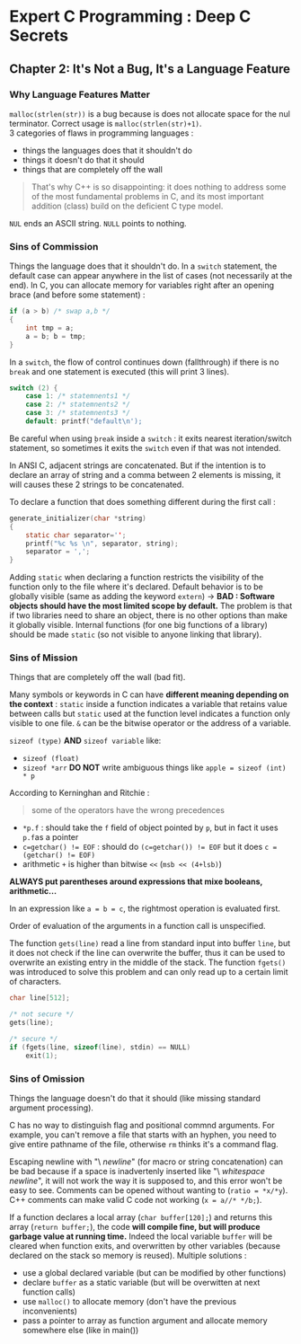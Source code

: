 Expert C Programming : Deep C Secrets
=====================================

Chapter 2: It's Not a Bug, It's a Language Feature
--------------------------------------------------

### Why Language Features Matter
`malloc(strlen(str))` is a bug because is does not allocate space for the nul
terminator. Correct usage is `malloc(strlen(str)+1)`.\
3 categories of flaws in programming languages :
* things the languages does that it shouldn't do
* things it doesn't do that it should
* things that are completely off the wall

> That's why C++ is so disappointing: it does nothing to address some of the
> most fundamental problems in C, and its most important addition (class) build
> on the deficient C type model.

`NUL` ends an ASCII string. `NULL` points to nothing.

### Sins of Commission
Things the language does that it shouldn't do. In a `switch` statement, the
default case can appear anywhere in the list of cases (not necessarily at the
end).
In C, you can allocate memory for variables right after an opening brace (and
before some statement) :
```C
if (a > b) /* swap a,b */
{
    int tmp = a;
    a = b; b = tmp;
}
```

In a `switch`, the flow of control continues down (fallthrough) if there is no
`break` and one statement is executed (this will print 3 lines).
```C
switch (2) {
    case 1: /* statemnents1 */
    case 2: /* statemnents2 */
    case 3: /* statemnents3 */
    default: printf("default\n');
```
Be careful when using ̣`break` inside a `switch` : it exits nearest
iteration/switch statement, so sometimes it exits the `switch` even if that was not
intended.

In ANSI C, adjacent strings are concatenated. But if the intention is to declare
an array of string and a comma between 2 elements is missing, it will causes
these 2 strings to be concatenated.

To declare a function that does something different during the first call :
```C
generate_initializer(char *string)
{
    static char separator='';
    printf("%c %s \n", separator, string);
    separator = ',';
}
```

Adding `static` when declaring a function restricts the visibility of the
function only to the file where it's declared. Default behavior is to be
globally visible (same as adding the keyword `extern`) -> **BAD : Software
objects should have the most limited scope by default.** The problem is that if
two libraries need to share an object, there is no other options than make it
globally visible.
Internal functions (for one big functions of a library) should be made `static`
(so not visible to anyone linking that library).

### Sins of Mission
Things that are completely off the wall (bad fit).

Many symbols or keywords in C can have **different meaning depending on the
context** : `static` inside a function indicates a variable that retains value
between calls but `static` used at the function level indicates a function only
visible to one file. `&` can be the bitwise operator or the address of a
variable.

`sizeof (type)` **AND** `sizeof variable` like:
* `sizeof (float)`
* `sizeof *arr`
**DO NOT** write ambiguous things like `apple = sizeof (int) * p`

According to Kerninghan and Ritchie :
> some of the operators have the wrong precedences

* `*p.f` : should take the `f` field of object pointed by `p`, but in fact it
 uses `p.f`as a pointer
* `c=getchar() != EOF` : should do `(c=getchar()) != EOF` but it does `c =
  (getchar() != EOF)`
* arithmetic `+` is higher than bitwise `<<` (`msb << (4+lsb)`)

**ALWAYS put parentheses around expressions that mixe booleans, arithmetic...**

In an expression like `a = b = c`, the rightmost operation is evaluated first.

Order of evaluation of the arguments in a function call is unspecified.

The function `gets(line)` read a line from standard input into buffer `line`,
but it does not check if the line can overwrite the buffer, thus it can be used
to overwrite an existing entry in the middle of the stack. The function
`fgets()` was introduced to solve this problem and can only read up to a certain
limit of characters.
```C
char line[512];

/* not secure */
gets(line);

/* secure */
if (fgets(line, sizeof(line), stdin) == NULL)
    exit(1);
```

### Sins of Omission
Things the language doesn't do that it should (like missing standard argument
processing).

C has no way to distinguish flag and positional commnd arguments. For example,
you can't remove a file that starts with an hyphen, you need to give entire
pathname of the file, otherwise `rm` thinks it's a command flag.

Escaping newline with "\ *newline*" (for macro or string concatenation) can be
bad because if a space is inadvertenly inserted like "\ *whitespace newline*",
it will not work the way it is supposed to, and this error won't be easy to see.
Comments can be opened without wanting to (`ratio = *x/*y`). C++ comments can
make valid C code not working (`x = a//* */b;`).

If a function declares a local array (`char buffer[120];`) and returns this array
(`return buffer;`), the code **will compile fine, but will produce garbage value
at running time.** Indeed the local variable `buffer` will be cleared when
function exits, and overwritten by other variables (because declared on the
stack so memory is reused). Multiple solutions :
* use a global declared variable (but can be modified by other functions)
* declare `buffer` as a static variable (but will be overwitten at next function
  calls)
* use `malloc()` to allocate memory (don't have the previous inconvenients)
* pass a pointer to array as function argument and allocate memory somewhere
  else (like in main())


